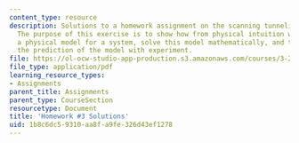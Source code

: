 ```yaml
---
content_type: resource
description: Solutions to a homework assignment on the scanning tunneling microscope.
  The purpose of this exercise is to show how from physical intuition we can create
  a physical model for a system, solve this model mathematically, and then compare
  the prediction of the model with experiment.
file: https://ol-ocw-studio-app-production.s3.amazonaws.com/courses/3-23-electrical-optical-and-magnetic-properties-of-materials-fall-2007/1b8c6dc59310aa8fa9fe326d43ef1278_sol3.pdf
file_type: application/pdf
learning_resource_types:
- Assignments
parent_title: Assignments
parent_type: CourseSection
resourcetype: Document
title: 'Homework #3 Solutions'
uid: 1b8c6dc5-9310-aa8f-a9fe-326d43ef1278
---
```

